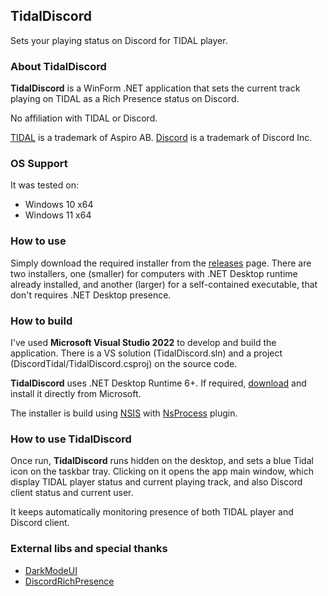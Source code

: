 ## TidalDiscord
Sets your playing status on Discord for TIDAL player.

### About TidalDiscord
**TidalDiscord** is a WinForm .NET application that sets the current track playing on TIDAL as a Rich Presence status on Discord.

No affiliation with TIDAL or Discord.

[TIDAL](https://tidal.com/) is a trademark of Aspiro AB.
[Discord](https://discord.com/) is a trademark of Discord Inc.

### OS Support

It was tested on:

* Windows 10 x64
* Windows 11 x64

### How to use

Simply download the required installer from the [releases](https://github.com/ricardag/tidal-discord/releases) page. There are two installers, one (smaller) for computers with .NET Desktop runtime already installed, and another (larger) for a self-contained executable, that don't requires .NET Desktop presence.

### How to build

I've used **Microsoft Visual Studio 2022** to develop and build the application. There is a VS solution (TidalDiscord.sln) and a project (DiscordTidal/TidalDiscord.csproj) on the source code.

**TidalDiscord** uses .NET Desktop Runtime 6+. If required, [download](https://dotnet.microsoft.com/en-us/download/dotnet/6.0/runtime) and install it directly from Microsoft.

The installer is build using [NSIS](https://nsis.sourceforge.io/Main_Page) with [NsProcess](https://nsis.sourceforge.io/NsProcess_plugin) plugin.

### How to use TidalDiscord

Once run, **TidalDiscord** runs hidden on the desktop, and sets a blue Tidal icon on the taskbar tray. Clicking on it opens the app main window, which display TIDAL player status and current playing track, and also Discord client status and current user.

It keeps automatically monitoring presence of both TIDAL player and Discord client.

### External libs and special thanks

* [DarkModeUI](https://github.com/ricardodalarme/DarkUI)
* [DiscordRichPresence](https://github.com/Lachee/discord-rpc-csharp)


